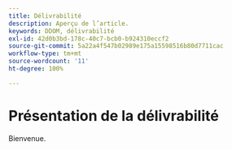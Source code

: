 ```yaml
---
title: Délivrabilité
description: Aperçu de l’article.
keywords: DDOM, délivrabilité
exl-id: 42d0b3bd-178c-40c7-bcb0-b924310eccf2
source-git-commit: 5a22a4f547b02989e175a15598516b80d7711cac
workflow-type: tm+mt
source-wordcount: '11'
ht-degree: 100%

---
```


# Présentation de la délivrabilité

Bienvenue.

<!--
This is the landing page of the user guide. It should be the first list item in the TOC.md file.

See other user landing pages to get ideas.
-->
